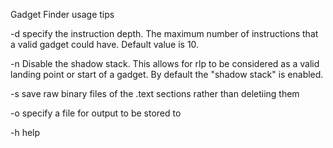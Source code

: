 Gadget Finder usage tips

-d  specify the instruction depth. The maximum number of instructions that a valid gadget
    could have. Default value is 10.

-n  Disable the shadow stack. This allows for rlp to be considered as a valid landing point
    or start of a gadget. By default the "shadow stack" is enabled.

-s  save raw binary files of the .text sections rather than deletiing them

-o  specify a file for output to be stored to

-h  help

